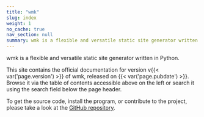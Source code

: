 ```yaml
---
title: "wmk"
slug: index
weight: 1
no_cache: true
nav_section: null
summary: wmk is a flexible and versatile static site generator written in Python. This website contains the official documentation for the most recent release of wmk.
---
```


wmk is a flexible and versatile static site generator written in Python.

This site contains the official documentation for version
v{{< var('page.version') >}} of wmk, released on {{< var('page.pubdate') >}}.
Browse it via the table of contents <span class="inl sub-800">accessible above</span>
<span class="inl sup-800">on the left</span> or search it using the
search field below the page header.

To get the source code, install the program, or contribute to the project,
please take a look at the [GitHub repository](https://github.com/bk/wmk).
